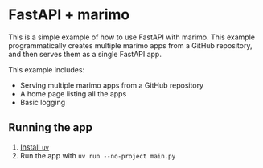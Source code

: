 # FastAPI + marimo

This is a simple example of how to use FastAPI with marimo. This example programmatically creates multiple marimo apps from a GitHub repository, and then serves them as a single FastAPI app.

This example includes:

- Serving multiple marimo apps from a GitHub repository
- A home page listing all the apps
- Basic logging

## Running the app

1. [Install `uv`](https://github.com/astral-sh/uv/?tab=readme-ov-file#installation)
2. Run the app with `uv run --no-project main.py`
